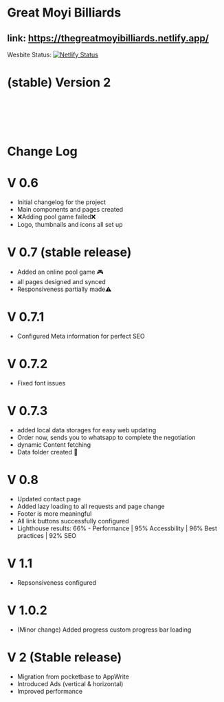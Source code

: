 # Great Moyi Billiards

## link: https://thegreatmoyibilliards.netlify.app/

Wesbite Status: [![Netlify Status](https://api.netlify.com/api/v1/badges/b467a09a-e23b-4a2c-8747-1d024f55783b/deploy-status)](https://app.netlify.com/sites/essanyarugunga1/deploys)

# (stable) Version 2

<br>
<br>
<br>
<br>

# Change Log

# V 0.6

- Initial changelog for the project
- Main components and pages created
- ❌Adding pool game failed❌
- Logo, thumbnails and icons all set up

# V 0.7 (stable release)

- Added an online pool game 🎮
- all pages designed and synced
- Responsiveness partially made⚠️

# V 0.7.1

- Configured Meta information for perfect SEO

# V 0.7.2

- Fixed font issues

# V 0.7.3

- added local data storages for easy web updating
- Order now, sends you to whatsapp to complete the negotiation
- dynamic Content fetching
- Data folder created 💾

# V 0.8

- Updated contact page
- Added lazy loading to all requests and page change
- Footer is more meaningful
- All link buttons successfully configured
- Lighthouse results: 66% - Performance | 95% Accessbility | 96% Best practices | 92% SEO

# V 1.1

- Repsonsiveness configured

# V 1.0.2

- (Minor change) Added progress custom progress bar loading

# V 2 (Stable release)

- Migration from pocketbase to AppWrite
- Introduced Ads (vertical & horizontal)
- Improved performance
